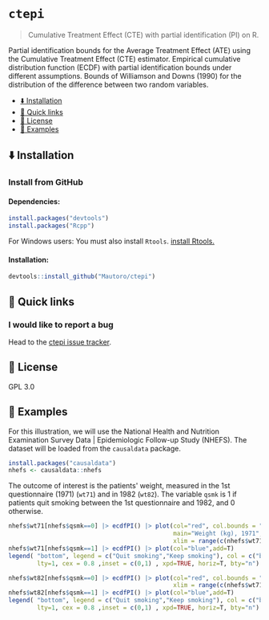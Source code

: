 # `ctepi`
> Cumulative Treatment Effect (CTE) with partial identification (PI) on R.


Partial identification bounds for the Average Treatment Effect (ATE) using
the Cumulative Treatment Effect (CTE) estimator. Empirical cumulative distribution
function (ECDF) with partial identification bounds under different assumptions.
Bounds of Williamson and Downs (1990) for the distribution of the difference between
two random variables.

- <a href="#arrow_down-installation"
  id="toc-arrow_down-installation">:arrow_down: Installation</a>
- <a href="#link-quick-links"
  id="toc-link-quick-links">:link: Quick links
  </a>
- <a href="#blue_book-license"
  id="toc-blue_book-license"><strong>:blue_book:</strong> License</a>
- <a href="#rocket-examples" id="toc-rocket-examples">:rocket: Examples</a>


## :arrow_down: Installation

### Install from GitHub

#### Dependencies:

``` r
install.packages("devtools")
install.packages("Rcpp")
```
For Windows users: You must also install `Rtools`. [install Rtools.](https://cran.r-project.org/bin/windows/Rtools/)

#### Installation:

``` r
devtools::install_github("Mautoro/ctepi")
```

## :link: Quick links

### I would like to report a bug

Head to the [ctepi issue tracker](https://github.com/Mautoro/ctepi/issues).


## **:blue_book:** License

GPL 3.0

## :rocket: Examples

For this illustration, we will use the National Health and Nutrition Examination Survey Data | Epidemiologic Follow-up Study (NHEFS). The dataset will be loaded from the `causaldata` package.

``` r
install.packages("causaldata")
nhefs <- causaldata::nhefs
```

The outcome of interest is the patients' weight, measured in the 1st questionnaire (1971) (`wt71`) and in 1982 (`wt82`). The variable `qsmk` is 1 if patients quit smoking between the 1st questionnaire and 1982, and 0 otherwise.

``` r
nhefs$wt71[nhefs$qsmk==0] |> ecdfPI() |> plot(col="red", col.bounds = "red", 
                                              main="Weight (kg), 1971", 
                                              xlim = range(c(nhefs$wt71,nhefs$wt82),na.rm = T) )
nhefs$wt71[nhefs$qsmk==1] |> ecdfPI() |> plot(col="blue",add=T)
legend( "bottom", legend = c("Quit smoking","Keep smoking"), col = c("blue", "red"), 
        lty=1, cex = 0.8 ,inset = c(0,1) , xpd=TRUE, horiz=T, bty="n")
```

``` r
nhefs$wt82[nhefs$qsmk==0] |> ecdfPI() |> plot(col="red", col.bounds = "red", main="Weight (kg), 1982",
                                              xlim = range(c(nhefs$wt71,nhefs$wt82),na.rm = T) )
nhefs$wt82[nhefs$qsmk==1] |> ecdfPI() |> plot(col="blue",add=T)
legend( "bottom", legend = c("Quit smoking","Keep smoking"), col = c("blue", "red"), 
        lty=1, cex = 0.8 ,inset = c(0,1) , xpd=TRUE, horiz=T, bty="n")
```






